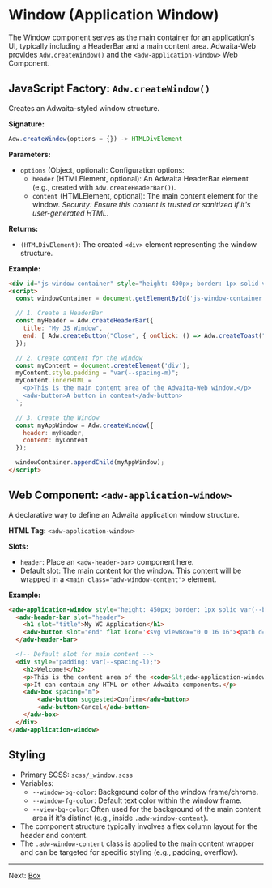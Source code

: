 # Window (Application Window)

The Window component serves as the main container for an application's UI, typically including a HeaderBar and a main content area. Adwaita-Web provides `Adw.createWindow()` and the `<adw-application-window>` Web Component.

## JavaScript Factory: `Adw.createWindow()`

Creates an Adwaita-styled window structure.

**Signature:**

```javascript
Adw.createWindow(options = {}) -> HTMLDivElement
```

**Parameters:**

*   `options` (Object, optional): Configuration options:
    *   `header` (HTMLElement, optional): An Adwaita HeaderBar element (e.g., created with `Adw.createHeaderBar()`).
    *   `content` (HTMLElement, optional): The main content element for the window. *Security: Ensure this content is trusted or sanitized if it's user-generated HTML.*

**Returns:**

*   `(HTMLDivElement)`: The created `<div>` element representing the window structure.

**Example:**

```html
<div id="js-window-container" style="height: 400px; border: 1px solid var(--borders-color);"></div>
<script>
  const windowContainer = document.getElementById('js-window-container');

  // 1. Create a HeaderBar
  const myHeader = Adw.createHeaderBar({
    title: "My JS Window",
    end: [ Adw.createButton("Close", { onClick: () => Adw.createToast("Window close requested") }) ]
  });

  // 2. Create content for the window
  const myContent = document.createElement('div');
  myContent.style.padding = "var(--spacing-m)";
  myContent.innerHTML = `
    <p>This is the main content area of the Adwaita-Web window.</p>
    <adw-button>A button in content</adw-button>
  `;

  // 3. Create the Window
  const myAppWindow = Adw.createWindow({
    header: myHeader,
    content: myContent
  });

  windowContainer.appendChild(myAppWindow);
</script>
```

## Web Component: `<adw-application-window>`

A declarative way to define an Adwaita application window structure.

**HTML Tag:** `<adw-application-window>`

**Slots:**

*   `header`: Place an `<adw-header-bar>` component here.
*   Default slot: The main content for the window. This content will be wrapped in a `<main class="adw-window-content">` element.

**Example:**

```html
<adw-application-window style="height: 450px; border: 1px solid var(--borders-color);">
  <adw-header-bar slot="header">
    <h1 slot="title">My WC Application</h1>
    <adw-button slot="end" flat icon='<svg viewBox="0 0 16 16"><path d="M2.5 12a.5.5 0 0 1 .5-.5h10a.5.5 0 0 1 0 1H3a.5.5 0 0 1-.5-.5zm0-4a.5.5 0 0 1 .5-.5h10a.5.5 0 0 1 0 1H3a.5.5 0 0 1-.5-.5zm0-4a.5.5 0 0 1 .5-.5h10a.5.5 0 0 1 0 1H3a.5.5 0 0 1-.5-.5z"/></svg>'></adw-button>
  </adw-header-bar>

  <!-- Default slot for main content -->
  <div style="padding: var(--spacing-l);">
    <h2>Welcome!</h2>
    <p>This is the content area of the <code>&lt;adw-application-window&gt;</code>.</p>
    <p>It can contain any HTML or other Adwaita components.</p>
    <adw-box spacing="m">
        <adw-button suggested>Confirm</adw-button>
        <adw-button>Cancel</adw-button>
    </adw-box>
  </div>
</adw-application-window>
```

## Styling

*   Primary SCSS: `scss/_window.scss`
*   Variables:
    *   `--window-bg-color`: Background color of the window frame/chrome.
    *   `--window-fg-color`: Default text color within the window frame.
    *   `--view-bg-color`: Often used for the background of the main content area if it's distinct (e.g., inside `.adw-window-content`).
*   The component structure typically involves a flex column layout for the header and content.
*   The `.adw-window-content` class is applied to the main content wrapper and can be targeted for specific styling (e.g., padding, overflow).

---
Next: [Box](./box.md)
